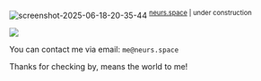 ![screenshot-2025-06-18-20-35-44](https://github.com/user-attachments/assets/2c277d72-1bff-4afb-9c23-9b58e29ff109)
<sup><a href="https://neurs.space">neurs.space</a> | under construction</sup>

![](https://komarev.com/ghpvc/?username=neursh&label=Silly+goobers)

You can contact me via email: `me@neurs.space`

Thanks for checking by, means the world to me!
